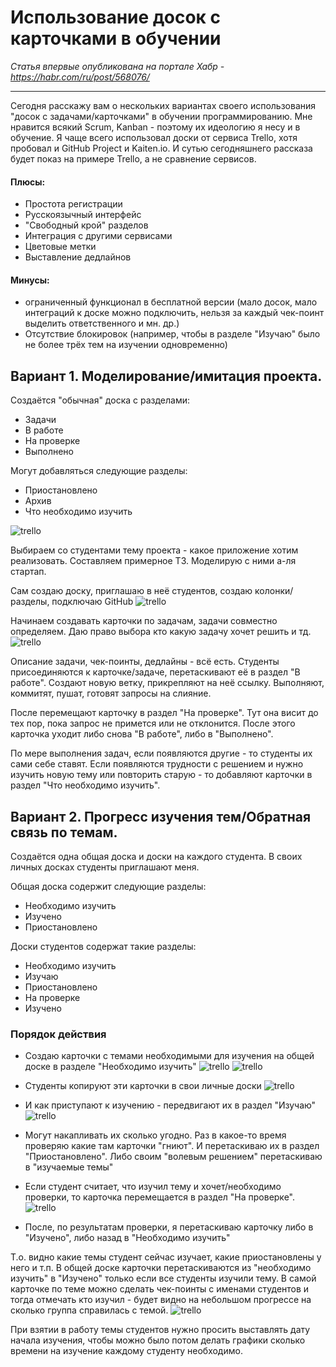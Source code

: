 # Использование досок с карточками в обучении

*Статья впервые опубликована на портале Хабр - https://habr.com/ru/post/568076/*

***

Сегодня расскажу вам о нескольких вариантах своего использования "досок с задачами/карточками" в обучении программированию. Мне нравится всякий Scrum, Kanban - поэтому их идеологию я несу и в обучение. Я чаще всего использовал доски от сервиса Trello, хотя пробовал и GitHub Project и  Kaiten.io. И сутью сегодняшнего рассказа будет показ на примере Trello, а не сравнение сервисов.

#### Плюсы:
- Простота регистрации
- Русскоязычный интерфейс
- "Свободный крой" разделов
- Интеграция с другими сервисами
- Цветовые метки
- Выставление дедлайнов

#### Минусы:
- ограниченный функционал в бесплатной версии (мало досок, мало интеграций к доске можно подключить, нельзя за каждый чек-поинт выделить ответственного и мн. др.)
- Отсутствие блокировок (например, чтобы в разделе "Изучаю" было не более трёх тем на изучении одновременно)

## Вариант 1. Моделирование/имитация проекта.

Создаётся "обычная" доска с разделами:
- Задачи
- В работе
- На проверке
- Выполнено

Могут добавляться следующие разделы:
- Приостановлено
- Архив
- Что необходимо изучить

![trello](./img/using_taskboard_for_student_education/img_1.png)

Выбираем со студентами тему проекта - какое приложение хотим реализовать. Составляем примерное ТЗ. Моделирую с ними а-ля стартап.

Сам создаю доску, приглашаю в неё студентов, создаю колонки/разделы, подключаю GitHub
![trello](./img/using_taskboard_for_student_education/img_2.png)

Начинаем создавать карточки по задачам, задачи совместно определяем. Даю право выбора кто какую задачу хочет решить и тд.
![trello](./img/using_taskboard_for_student_education/img_3.png)

Описание задачи, чек-поинты, дедлайны - всё есть. Студенты присоединяются к карточке/задаче, перетаскивают её в раздел "В работе". Создают новую ветку, прикрепляют на неё ссылку. Выполняют, коммитят, пушат, готовят запросы на слияние.

После перемещают карточку в раздел "На проверке". Тут она висит до тех пор, пока запрос не примется или не отклонится. После этого карточка уходит либо снова "В работе", либо в "Выполнено".

По мере выполнения задач, если появляются другие - то студенты их сами себе ставят. Если появляются трудности с решением и нужно изучить новую тему или повторить старую - то добавляют карточки в раздел "Что необходимо изучить".

## Вариант 2. Прогресс изучения тем/Обратная связь по темам.

Создаётся одна общая доска и доски на каждого студента. В своих личных досках студенты приглашают меня.

Общая доска содержит следующие разделы:
- Необходимо изучить
- Изучено
- Приостановлено

Доски студентов содержат такие разделы:
- Необходимо изучить
- Изучаю
- Приостановлено
- На проверке
- Изучено

### Порядок действия

- Создаю карточки с темами необходимыми для изучения на общей доске в разделе "Необходимо изучить"
![trello](./img/using_taskboard_for_student_education/img_4.png)
![trello](./img/using_taskboard_for_student_education/img_5.png)

- Студенты копируют эти карточки в свои личные доски
![trello](./img/using_taskboard_for_student_education/img_6.png)

- И как приступают к изучению - передвигают их в раздел "Изучаю"
![trello](./img/using_taskboard_for_student_education/img_7.png)

- Могут накапливать их сколько угодно. Раз в какое-то время проверяю какие там карточки "гниют". И перетаскиваю их в раздел "Приостановлено". Либо своим "волевым решением" перетаскиваю в "изучаемые темы"

- Если студент считает, что изучил тему и хочет/необходимо проверки, то карточка перемещается в раздел "На проверке".
![trello](./img/using_taskboard_for_student_education/img_8.png)

- После, по результатам проверки, я перетаскиваю карточку либо в "Изучено", либо назад в "Необходимо изучить"

Т.о. видно какие темы студент сейчас изучает, какие приостановлены у него и т.п.  В общей доске карточки перетаскиваются из "необходимо изучить" в "Изучено" только если все студенты изучили тему. В самой карточке по теме можно сделать чек-поинты с именами студентов и тогда отмечать кто изучил - будет видно на небольшом прогрессе на сколько группа справилась с темой.
![trello](./img/using_taskboard_for_student_education/img_9.png)

При взятии в работу темы студентов нужно просить выставлять дату начала изучения, чтобы можно было потом делать графики сколько времени на изучение каждому студенту необходимо.
